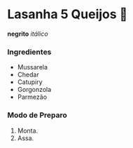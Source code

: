 # Lasanha 5 Queijos :cheese:

**negrito** _itálico_

### Ingredientes

- Mussarela
- Chedar
- Catupiry
- Gorgonzola
- Parmezão

### Modo de Preparo

1. Monta.
2. Assa.





